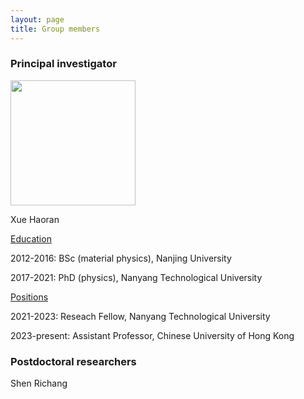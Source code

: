 ```yaml
---
layout: page
title: Group members
---
```


### Principal investigator

<img src="https://github.com/haoran-group/haoran-group.github.io/assets/154585121/153774ba-4a14-480b-bafd-51fc3f7a33a3"  width="200" height="200">

Xue Haoran

<ins>Education</ins>

2012-2016: BSc (material physics), Nanjing University

2017-2021: PhD (physics), Nanyang Technological University

<ins>Positions</ins>

2021-2023: Reseach Fellow, Nanyang Technological University

2023-present: Assistant Professor, Chinese University of Hong Kong

### Postdoctoral researchers

Shen Richang



